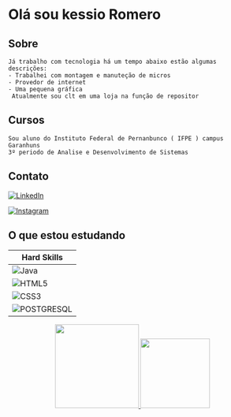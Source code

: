 
# Olá sou kessio Romero

## Sobre

    Já trabalho com tecnologia há um tempo abaixo estão algumas descrições:
    - Trabalhei com montagem e manuteção de micros
    - Provedor de internet
    - Uma pequena gráfica
     Atualmente sou clt em uma loja na função de repositor

## Cursos
    Sou aluno do Instituto Federal de Pernanbunco ( IFPE ) campus Garanhuns
    3º periodo de Analise e Desenvolvimento de Sistemas

## Contato

[![LinkedIn](https://img.shields.io/badge/LinkedIn-000?style=for-the-badge&logo=linkedin&logoColor=0E76A8)](https://www.linkedin.com/in/kessio-romero-7757a9193/)

[![Instagram](https://img.shields.io/badge/Instagram-000?style=for-the-badge&logo=instagram)](https://www.instagram.com/KESSIOROMERO/)

## O que estou estudando

|Hard Skills|
|-|
|![Java](https://img.shields.io/badge/Java-000?style=for-the-badge&logo=java)|
|![HTML5](https://img.shields.io/badge/HTML5-000?style=for-the-badge&logo=html5)|
|![CSS3](https://img.shields.io/badge/CSS3-000?style=for-the-badge&logo=css3&logoColor=264CE4)|
|![POSTGRESQL](https://img.shields.io/badge/postgresql-000?style=for-the-badge&logo=postgresql)|


<div align="center">
  <a href="https://github.com/llkessioll">
  <img height="170em" src="https://github-readme-stats.vercel.app/api?username=llkessioll&show_icons=true&theme=dracula&include_all_commits=true&count_private=true"/>
  <img height="141em" src="https://github-readme-stats.vercel.app/api/top-langs/?username=llkessioll&layout=compact&langs_count=7&theme=dracula"/>
    
</div>